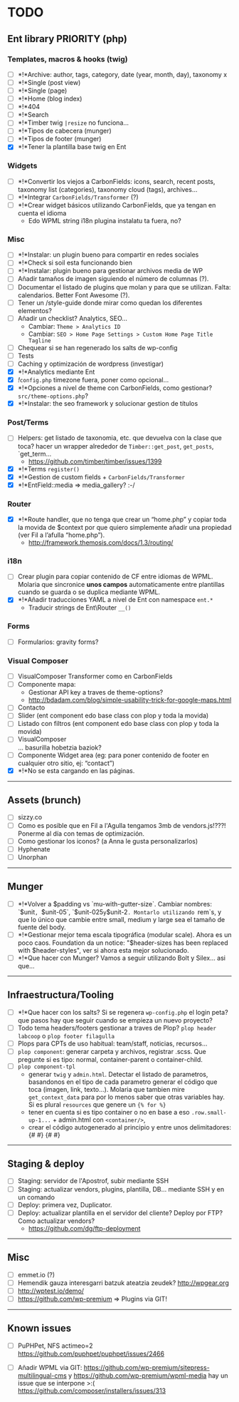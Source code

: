 # TODO

## Ent library PRIORITY (php)
### Templates, macros & hooks (twig)
- [ ] *!*Archive: author, tags, category, date (year, month, day), taxonomy x
- [ ] *!*Single (post view)
- [ ] *!*Single (page)
- [ ] *!*Home (blog index)
- [ ] *!*404
- [ ] *!*Search
- [ ] *!*Timber twig `|resize` no funciona…
- [ ] *!*Tipos de cabecera (munger)
- [ ] *!*Tipos de footer (munger)
- [X] *!*Tener la plantilla base twig en Ent

### Widgets
- [ ] *!*Convertir los viejos a CarbonFields: icons, search, recent posts, taxonomy list (categories), taxonomy cloud (tags), archives…
- [ ] *!*Integrar `CarbonFields/Transformer` (?)
- [ ] *!*Crear widget básicos utilizando CarbonFields, que ya tengan en cuenta el idioma
    - Edo WPML string i18n plugina instalatu ta fuera, no?

### Misc
- [ ] *!*Instalar: un plugin bueno para compartir en redes sociales
- [ ] *!*Check si soil esta funcionando bien
- [ ] *!*Instalar: plugin bueno para gestionar archivos media de WP
- [ ] Añadir tamaños de imagen siguiendo el número de columnas (?).
- [ ] Documentar el listado de plugins que molan y para que se utilizan. Falta: calendarios. Better Font Awesome (?).
- [ ] Tener un /style-guide donde mirar como quedan los diferentes elementos?
- [ ] Añadir un checklist? Analytics, SEO…
    - Cambiar: `Theme > Analytics ID`
    - Cambiar: `SEO > Home Page Settings > Custom Home Page Title Tagline`
- [ ] Chequear si se han regenerado los salts de wp-config
- [ ] Tests
- [ ] Caching y optimización de wordpress (investigar)
- [X] *!*Analytics mediante Ent
- [X] *!*`config.php` timezone fuera, poner como opcional…
- [X] *!*Opciones a nivel de theme con CarbonFields, como gestionar? `src/theme-options.php`?
- [X] *!*Instalar: the seo framework y solucionar gestion de títulos

### Post/Terms
- [ ] Helpers: get listado de taxonomia, etc. que devuelva con la clase que toca? hacer un wrapper alrededor de `Timber::get_post`, `get_posts`, `get_term…
    - https://github.com/timber/timber/issues/1399
- [X] *!*Terms `register()`
- [X] *!*Gestion de custom fields + `CarbonFields/Transformer`
- [X] *!*EntField::media => media_gallery? :-/

### Router
- [X] *!*Route handler, que no tenga que crear un “home.php” y copiar toda la movida de $context por que quiero simplemente añadir una propiedad (ver Fil a l’afulla “home.php”).
    - http://framework.themosis.com/docs/1.3/routing/

### i18n
- [ ] Crear plugin para copiar contenido de CF entre idiomas de WPML. Molaria que sincronice **unos campos** automaticamente entre plantillas cuando se guarda o se duplica mediante WPML.
- [X] *!*Añadir traducciones YAML a nivel de Ent con namespace `ent.*`
    - Traducir strings de Ent\Router `__()`

### Forms
- [ ] Formularios: gravity forms?

### Visual Composer
- [ ] VisualComposer Transformer como en CarbonFields
- [ ] Componente mapa:
    - Gestionar API key a traves de theme-options?
    - http://bdadam.com/blog/simple-usability-trick-for-google-maps.html
- [ ] Contacto
- [ ] Slider (ent component edo base class con plop y toda la movida)
- [ ] Listado con filtros (ent component edo base class con plop y toda la movida)
- [ ] VisualComposer <section><section class="image-intro">... basurilla hobetzia baziok?
- [ ] Componente Widget area (eg: para poner contenido de footer en cualquier otro sitio, ej: “contact”)
- [X] *!*No se esta cargando en las páginas.

---

## Assets (brunch)
- [ ] sizzy.co
- [ ] Como es posible que en Fil a l'Agulla tengamos 3mb de vendors.js!???! Ponerme al día con temas de optimización.
- [ ] Como gestionar los iconos? (a Anna le gusta personalizarlos)
- [ ] Hyphenate
- [ ] Unorphan

---

## Munger
- [ ] *!*Volver a $padding vs `mu-with-gutter-size`. Cambiar nombres: `$unit`, `$unit-05`, `$unit-025` y `$unit-2`. Montarlo utilizando `rem`s, y que lo único que cambie entre small, medium y large sea el tamaño de fuente del body.
- [ ] *!*Gestionar mejor tema escala tipográfica (modular scale). Ahora es un poco caos. Foundation da un notice: "$header-sizes has been replaced with $header-styles", ver si ahora esta mejor solucionado.
- [ ] *!*Que hacer con Munger? Vamos a seguir utilizando Bolt y Silex… asi que…

---

## Infraestructura/Tooling
- [ ] *!*Que hacer con los salts? Si se regenera `wp-config.php` el login peta? que pasos hay que seguir cuando se empieza un nuevo proyecto?
- [ ] Todo tema headers/footers gestionar a traves de Plop? `plop header labcoop` o `plop footer filagulla`
- [ ] Plops para CPTs de uso habitual: team/staff, noticias, recursos…
- [ ] `plop component`: generar carpeta y archivos, registrar .scss. Que pregunte si es tipo: normal, container-parent o container-child.
- [ ] `plop component-tpl`
    - generar `twig` y `admin.html`. Detectar el listado de parametros, basandonos en el tipo de cada parametro generar el código que toca (imagen, link, texto…). Molaria que tambien mire `get_context_data` para por lo menos saber que otras variables hay. Si es plural `resources` que genere un `{% for %}`
    - tener en cuenta si es tipo container o no en base a eso `.row.small-up-1...` + admin.html con `<container/>`,
    - crear el código autogenerado al principio y entre unos delimitadores:
    {# <page-fields-cheatsheet> #}
    {# </page-fields-cheatsheet> #}

---

## Staging & deploy
- [ ] Staging: servidor de l'Apostrof, subir mediante SSH
- [ ] Staging: actualizar vendors, plugins, plantilla, DB… mediante SSH y en un comando
- [ ] Deploy: primera vez, Duplicator.
- [ ] Deploy: actualizar plantilla en el servidor del cliente? Deploy por FTP? Como actualizar vendors?
    - https://github.com/dg/ftp-deployment

---

## Misc
- [ ] emmet.io (?)
- [ ] Hemendik gauza interesgarri batzuk ateatzia zeudek? http://wpgear.org 
- [ ] http://wptest.io/demo/
- [ ] https://github.com/wp-premium => Plugins via GIT!

---

## Known issues
- [ ] PuPHPet, NFS actimeo=2 https://github.com/puphpet/puphpet/issues/2466
- [ ] Añadir WPML via GIT: https://github.com/wp-premium/sitepress-multilingual-cms y https://github.com/wp-premium/wpml-media hay un issue que se interpone >:( https://github.com/composer/installers/issues/313

